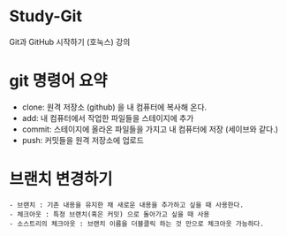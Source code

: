 # Study-Git
Git과 GitHub 시작하기 (호눅스) 강의

# git 명령어 요약
 - clone: 원격 저장소 (github) 을 내 컴퓨터에 복사해 온다.
 - add: 내 컴퓨터에서 작업한 파일들을 스테이지에 추가
 - commit: 스테이지에 올라온 파일들을 가지고 내 컴퓨터에 저장 (세이브와 같다.)
 - push: 커밋들을 원격 저장소에 업로드


# 브랜치 변경하기
    - 브랜치 : 기존 내용을 유지한 채 새로운 내용을 추가하고 싶을 때 사용한다.
    - 체크아웃 : 특정 브랜치(혹은 커밋) 으로 돌아가고 싶을 때 사용
    - 소스트리의 체크아웃 : 브랜치 이름을 더블클릭 하는 것 만으로 체크아웃 가능하다.